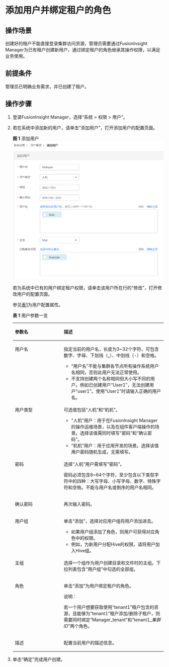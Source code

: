 # 添加用户并绑定租户的角色<a name="admin_guide_000103"></a>

## 操作场景<a name="zh-cn_topic_0263899654_zh-cn_topic_0193195962_s20a8a0121df9406faa47abdd70d8ff2f"></a>

创建好的租户不能直接登录集群访问资源，管理员需要通过FusionInsight Manager为已有租户创建新用户，通过绑定租户的角色继承其操作权限，以满足业务使用。

## 前提条件<a name="zh-cn_topic_0263899654_zh-cn_topic_0193195962_s1dd29d92df8643ce8d015555cd80537b"></a>

管理员已明确业务需求，并已创建了租户。

## 操作步骤<a name="zh-cn_topic_0263899654_zh-cn_topic_0193195962_section3595635151617"></a>

1.  登录FusionInsight Manager，选择“系统  \>  权限  \>  用户“。
2.  若在系统中添加新的用户，请单击“添加用户”，打开添加用户的配置页面。

    **图 1**  添加用户<a name="zh-cn_topic_0263899654_fig103108514139"></a>  
    ![](figures/添加用户.png "添加用户")

    若为系统中已有的用户绑定租户权限，请单击该用户所在行的“修改”，打开修改用户的配置页面。

    参见[表1](#zh-cn_topic_0263899654_zh-cn_topic_0193195962_t2b6451d372c44135bf8473b6b2dc0fd4)为用户配置属性。 

    **表 1**  用户参数一览

    <a name="zh-cn_topic_0263899654_zh-cn_topic_0193195962_t2b6451d372c44135bf8473b6b2dc0fd4"></a>
    <table><thead align="left"><tr id="zh-cn_topic_0263899654_zh-cn_topic_0193195962_rd95158ad4fa6418fa1cb00232546e217"><th class="cellrowborder" valign="top" width="32.32%" id="mcps1.2.3.1.1"><p id="zh-cn_topic_0263899654_zh-cn_topic_0193195962_af4b0fd04dc744b5e9f2f906ec9c78728"><a name="zh-cn_topic_0263899654_zh-cn_topic_0193195962_af4b0fd04dc744b5e9f2f906ec9c78728"></a><a name="zh-cn_topic_0263899654_zh-cn_topic_0193195962_af4b0fd04dc744b5e9f2f906ec9c78728"></a>参数名</p>
    </th>
    <th class="cellrowborder" valign="top" width="67.67999999999999%" id="mcps1.2.3.1.2"><p id="zh-cn_topic_0263899654_zh-cn_topic_0193195962_a95d75e73a1994c60afea1ed4ef47cbd0"><a name="zh-cn_topic_0263899654_zh-cn_topic_0193195962_a95d75e73a1994c60afea1ed4ef47cbd0"></a><a name="zh-cn_topic_0263899654_zh-cn_topic_0193195962_a95d75e73a1994c60afea1ed4ef47cbd0"></a>描述</p>
    </th>
    </tr>
    </thead>
    <tbody><tr id="zh-cn_topic_0263899654_zh-cn_topic_0193195962_r931bd1d4508c44318fa1a30b0e7066eb"><td class="cellrowborder" valign="top" width="32.32%" headers="mcps1.2.3.1.1 "><p id="zh-cn_topic_0263899654_zh-cn_topic_0193195962_ae2104bea496343ac94b5e4c75166a650"><a name="zh-cn_topic_0263899654_zh-cn_topic_0193195962_ae2104bea496343ac94b5e4c75166a650"></a><a name="zh-cn_topic_0263899654_zh-cn_topic_0193195962_ae2104bea496343ac94b5e4c75166a650"></a>用户名</p>
    </td>
    <td class="cellrowborder" valign="top" width="67.67999999999999%" headers="mcps1.2.3.1.2 "><p id="zh-cn_topic_0263899654_zh-cn_topic_0193195962_a3cb0008f5392449bb3f059356d87c791"><a name="zh-cn_topic_0263899654_zh-cn_topic_0193195962_a3cb0008f5392449bb3f059356d87c791"></a><a name="zh-cn_topic_0263899654_zh-cn_topic_0193195962_a3cb0008f5392449bb3f059356d87c791"></a>指定当前的用户名，长度为3~32个字符，可包含数字、字母、下划线（_）、中划线（-）和空格。</p>
    <a name="zh-cn_topic_0263899654_zh-cn_topic_0193195962_u4ea54b7b0a96415887b69f80ba7849e1"></a><a name="zh-cn_topic_0263899654_zh-cn_topic_0193195962_u4ea54b7b0a96415887b69f80ba7849e1"></a><ul id="zh-cn_topic_0263899654_zh-cn_topic_0193195962_u4ea54b7b0a96415887b69f80ba7849e1"><li>“用户名”不能与集群各节点所有操作系统用户名相同，否则此用户无法正常使用。</li><li>不支持创建两个名称相同但大小写不同的用户。例如已创建用户“User1”，无法创建用户“user1”。使用“User1”时请输入正确的用户名。</li></ul>
    </td>
    </tr>
    <tr id="zh-cn_topic_0263899654_zh-cn_topic_0193195962_r93930b1268934781ae06818235d2717f"><td class="cellrowborder" valign="top" width="32.32%" headers="mcps1.2.3.1.1 "><p id="zh-cn_topic_0263899654_zh-cn_topic_0193195962_afb8751c5ca5a4cce811ed3a5a0da8892"><a name="zh-cn_topic_0263899654_zh-cn_topic_0193195962_afb8751c5ca5a4cce811ed3a5a0da8892"></a><a name="zh-cn_topic_0263899654_zh-cn_topic_0193195962_afb8751c5ca5a4cce811ed3a5a0da8892"></a>用户类型</p>
    </td>
    <td class="cellrowborder" valign="top" width="67.67999999999999%" headers="mcps1.2.3.1.2 "><p id="zh-cn_topic_0263899654_zh-cn_topic_0193195962_a5abf1397e8a44a7bb8a5ba678bcbbdf0"><a name="zh-cn_topic_0263899654_zh-cn_topic_0193195962_a5abf1397e8a44a7bb8a5ba678bcbbdf0"></a><a name="zh-cn_topic_0263899654_zh-cn_topic_0193195962_a5abf1397e8a44a7bb8a5ba678bcbbdf0"></a>可选值包括“人机”和“机机”。</p>
    <a name="zh-cn_topic_0263899654_zh-cn_topic_0193195962_u7806529fb2094f608d5795bba1fb32b6"></a><a name="zh-cn_topic_0263899654_zh-cn_topic_0193195962_u7806529fb2094f608d5795bba1fb32b6"></a><ul id="zh-cn_topic_0263899654_zh-cn_topic_0193195962_u7806529fb2094f608d5795bba1fb32b6"><li>“人机”用户：用于在FusionInsight Manager的操作运维场景，以及在组件客户端操作的场景。选择该值需同时填写“密码”和“确认密码”。</li><li>“机机”用户：用于应用开发的场景。选择该值用户密码随机生成，无需填写。</li></ul>
    </td>
    </tr>
    <tr id="zh-cn_topic_0263899654_zh-cn_topic_0193195962_r56c85f5b347948fca612029c372bf4b2"><td class="cellrowborder" valign="top" width="32.32%" headers="mcps1.2.3.1.1 "><p id="zh-cn_topic_0263899654_zh-cn_topic_0193195962_a60010717a0284a0fb847237291f8f4d2"><a name="zh-cn_topic_0263899654_zh-cn_topic_0193195962_a60010717a0284a0fb847237291f8f4d2"></a><a name="zh-cn_topic_0263899654_zh-cn_topic_0193195962_a60010717a0284a0fb847237291f8f4d2"></a>密码</p>
    </td>
    <td class="cellrowborder" valign="top" width="67.67999999999999%" headers="mcps1.2.3.1.2 "><p id="zh-cn_topic_0263899654_zh-cn_topic_0193195962_ac5672385cc7f47a0804dcfa1561780d0"><a name="zh-cn_topic_0263899654_zh-cn_topic_0193195962_ac5672385cc7f47a0804dcfa1561780d0"></a><a name="zh-cn_topic_0263899654_zh-cn_topic_0193195962_ac5672385cc7f47a0804dcfa1561780d0"></a>选择“人机”用户需填写“密码”。</p>
    <p id="zh-cn_topic_0263899654_zh-cn_topic_0193195962_af2f26a0607f84bdfb60cf9434cffc5ae"><a name="zh-cn_topic_0263899654_zh-cn_topic_0193195962_af2f26a0607f84bdfb60cf9434cffc5ae"></a><a name="zh-cn_topic_0263899654_zh-cn_topic_0193195962_af2f26a0607f84bdfb60cf9434cffc5ae"></a>密码必须包含8~64个字符，至少包含以下类型字符中的四种：大写字母、小写字母、数字、特殊字符和空格。不能与用户名或倒序的用户名相同。</p>
    </td>
    </tr>
    <tr id="zh-cn_topic_0263899654_zh-cn_topic_0193195962_ra616a328873147e499b1890f00885aa9"><td class="cellrowborder" valign="top" width="32.32%" headers="mcps1.2.3.1.1 "><p id="zh-cn_topic_0263899654_zh-cn_topic_0193195962_ae2eabe2b51d6491f9f28792e16ec6926"><a name="zh-cn_topic_0263899654_zh-cn_topic_0193195962_ae2eabe2b51d6491f9f28792e16ec6926"></a><a name="zh-cn_topic_0263899654_zh-cn_topic_0193195962_ae2eabe2b51d6491f9f28792e16ec6926"></a>确认密码</p>
    </td>
    <td class="cellrowborder" valign="top" width="67.67999999999999%" headers="mcps1.2.3.1.2 "><p id="zh-cn_topic_0263899654_zh-cn_topic_0193195962_a4625b155237d4fe3bff0fb9367b72c42"><a name="zh-cn_topic_0263899654_zh-cn_topic_0193195962_a4625b155237d4fe3bff0fb9367b72c42"></a><a name="zh-cn_topic_0263899654_zh-cn_topic_0193195962_a4625b155237d4fe3bff0fb9367b72c42"></a>再次输入密码。</p>
    </td>
    </tr>
    <tr id="zh-cn_topic_0263899654_zh-cn_topic_0193195962_rf6c318efe2824a0cb7984823e499dad8"><td class="cellrowborder" valign="top" width="32.32%" headers="mcps1.2.3.1.1 "><p id="zh-cn_topic_0263899654_zh-cn_topic_0193195962_a33f03798581f4a4ca80f0a40eb00904d"><a name="zh-cn_topic_0263899654_zh-cn_topic_0193195962_a33f03798581f4a4ca80f0a40eb00904d"></a><a name="zh-cn_topic_0263899654_zh-cn_topic_0193195962_a33f03798581f4a4ca80f0a40eb00904d"></a>用户组</p>
    </td>
    <td class="cellrowborder" valign="top" width="67.67999999999999%" headers="mcps1.2.3.1.2 "><p id="zh-cn_topic_0263899654_zh-cn_topic_0193195962_a89aec471d25c4865a0ceac9364a47536"><a name="zh-cn_topic_0263899654_zh-cn_topic_0193195962_a89aec471d25c4865a0ceac9364a47536"></a><a name="zh-cn_topic_0263899654_zh-cn_topic_0193195962_a89aec471d25c4865a0ceac9364a47536"></a>单击“添加”，选择对应用户组将用户添加进去。</p>
    <a name="zh-cn_topic_0263899654_zh-cn_topic_0193195962_u59098241383840099f09bb3d4172ccfe"></a><a name="zh-cn_topic_0263899654_zh-cn_topic_0193195962_u59098241383840099f09bb3d4172ccfe"></a><ul id="zh-cn_topic_0263899654_zh-cn_topic_0193195962_u59098241383840099f09bb3d4172ccfe"><li>如果用户组添加了角色，则用户可获得对应角色中的权限。</li><li>例如，为新用户分配Hive的权限，请将用户加入Hive组。</li></ul>
    </td>
    </tr>
    <tr id="zh-cn_topic_0263899654_zh-cn_topic_0193195962_rdb23582e05cc48a089c4ed944776b5e1"><td class="cellrowborder" valign="top" width="32.32%" headers="mcps1.2.3.1.1 "><p id="zh-cn_topic_0263899654_zh-cn_topic_0193195962_a6569fa83c9d442e0af29283b0af244ee"><a name="zh-cn_topic_0263899654_zh-cn_topic_0193195962_a6569fa83c9d442e0af29283b0af244ee"></a><a name="zh-cn_topic_0263899654_zh-cn_topic_0193195962_a6569fa83c9d442e0af29283b0af244ee"></a>主组</p>
    </td>
    <td class="cellrowborder" valign="top" width="67.67999999999999%" headers="mcps1.2.3.1.2 "><p id="zh-cn_topic_0263899654_zh-cn_topic_0193195962_acaffe54b8c5d4953bf52f0457b58c2b0"><a name="zh-cn_topic_0263899654_zh-cn_topic_0193195962_acaffe54b8c5d4953bf52f0457b58c2b0"></a><a name="zh-cn_topic_0263899654_zh-cn_topic_0193195962_acaffe54b8c5d4953bf52f0457b58c2b0"></a>选择一个组作为用户创建目录和文件时的主组。下拉列表包含“用户组”中勾选的全部组。</p>
    </td>
    </tr>
    <tr id="zh-cn_topic_0263899654_zh-cn_topic_0193195962_row8253141818116"><td class="cellrowborder" valign="top" width="32.32%" headers="mcps1.2.3.1.1 "><p id="zh-cn_topic_0263899654_zh-cn_topic_0193195962_p172530181415"><a name="zh-cn_topic_0263899654_zh-cn_topic_0193195962_p172530181415"></a><a name="zh-cn_topic_0263899654_zh-cn_topic_0193195962_p172530181415"></a>角色</p>
    </td>
    <td class="cellrowborder" valign="top" width="67.67999999999999%" headers="mcps1.2.3.1.2 "><p id="zh-cn_topic_0263899654_zh-cn_topic_0193195962_p1625351810119"><a name="zh-cn_topic_0263899654_zh-cn_topic_0193195962_p1625351810119"></a><a name="zh-cn_topic_0263899654_zh-cn_topic_0193195962_p1625351810119"></a>单击“添加”为用户绑定租户的角色。</p>
    <div class="note" id="zh-cn_topic_0263899654_zh-cn_topic_0193195962_note169131545511"><a name="zh-cn_topic_0263899654_zh-cn_topic_0193195962_note169131545511"></a><a name="zh-cn_topic_0263899654_zh-cn_topic_0193195962_note169131545511"></a><span class="notetitle"> 说明： </span><div class="notebody"><p id="zh-cn_topic_0263899654_zh-cn_topic_0193195962_p1991513457111"><a name="zh-cn_topic_0263899654_zh-cn_topic_0193195962_p1991513457111"></a><a name="zh-cn_topic_0263899654_zh-cn_topic_0193195962_p1991513457111"></a>若一个用户想要获取使用“tenant1”租户包含的资源，且能够为“tenant1”租户添加/删除子租户，则需要同时绑定“Manager_tenant”和“tenant1_<em id="zh-cn_topic_0263899654_zh-cn_topic_0193195962_i8591124621511"><a name="zh-cn_topic_0263899654_zh-cn_topic_0193195962_i8591124621511"></a><a name="zh-cn_topic_0263899654_zh-cn_topic_0193195962_i8591124621511"></a>集群ID</em>”两个角色。</p>
    </div></div>
    </td>
    </tr>
    <tr id="zh-cn_topic_0263899654_zh-cn_topic_0193195962_row427114316228"><td class="cellrowborder" valign="top" width="32.32%" headers="mcps1.2.3.1.1 "><p id="zh-cn_topic_0263899654_zh-cn_topic_0193195962_p3271134382219"><a name="zh-cn_topic_0263899654_zh-cn_topic_0193195962_p3271134382219"></a><a name="zh-cn_topic_0263899654_zh-cn_topic_0193195962_p3271134382219"></a>描述</p>
    </td>
    <td class="cellrowborder" valign="top" width="67.67999999999999%" headers="mcps1.2.3.1.2 "><p id="zh-cn_topic_0263899654_zh-cn_topic_0193195962_p12271943132212"><a name="zh-cn_topic_0263899654_zh-cn_topic_0193195962_p12271943132212"></a><a name="zh-cn_topic_0263899654_zh-cn_topic_0193195962_p12271943132212"></a>配置当前用户的描述信息。</p>
    </td>
    </tr>
    </tbody>
    </table>

3.  单击“确定”完成用户创建。

